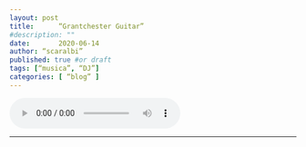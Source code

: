 ```yaml
---
layout: post
title:      “Grantchester Guitar”
#description: ""
date:       2020-06-14
author: “scaralbi”
published: true #or draft
tags: [“musica”, “DJ”]
categories: [ “blog” ]
---
```

 <audio controls>
  <source src="/assets/recs/grantchester-meadows.mp3
" type="audio/mpeg">
Your browser does not support the audio element.
</audio>

---   




